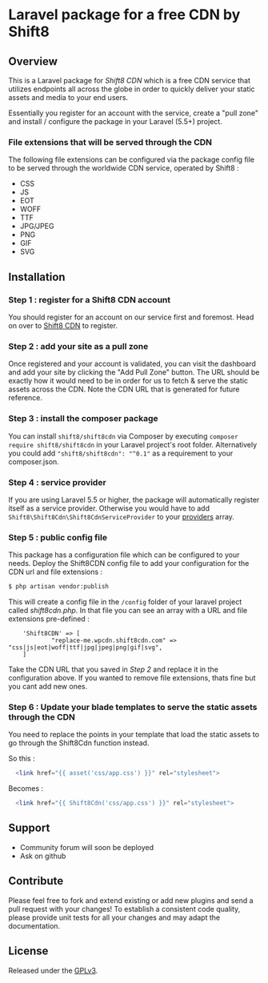 # Laravel package for a free CDN by Shift8

## Overview
This is a Laravel package for *Shift8 CDN* which is a free CDN service that utilizes endpoints all across the globe in order to quickly deliver your static assets and media to your end users.

Essentially you register for an account with the service, create a "pull zone" and install / configure the package in your Laravel (5.5+) project.

### File extensions that will be served through the CDN

The following file extensions can be configured via the package config file to be served through the worldwide CDN service, operated by Shift8 :

- CSS
- JS
- EOT
- WOFF
- TTF
- JPG/JPEG
- PNG
- GIF
- SVG

## Installation

### Step 1 : register for a Shift8 CDN account

You should register for an account on our service first and foremost. Head on over to [Shift8 CDN](https://shift8cdn.com/register) to register.

### Step 2 : add your site as a pull zone

Once registered and your account is validated, you can visit the dashboard and add your site by clicking the "Add Pull Zone" button. The URL should be exactly how it would need to be in order for us to fetch & serve the static assets across the CDN. Note the CDN URL that is generated for future reference.

### Step 3 : install the composer package

You can install `shift8/shift8cdn` via Composer by executing `composer require shift8/shift8cdn` in your Laravel project's root folder. Alternatively you could add `"shift8/shift8cdn": "^0.1"` as a requirement to your composer.json. 

### Step 4 : service provider

If you are using Laravel 5.5 or higher, the package will automatically register itself as a service provider. Otherwise you would have to add `Shift8\Shift8Cdn\Shift8CdnServiceProvider` to your [providers](https://laravel.com/docs/master/providers#registering-providers "Visit Laravel Documentation") array.

### Step 5 : public config file

This package has a configuration file which can be configured to your needs. Deploy the Shift8CDN config file to add your configuration for the CDN url and file extensions :

```bash
$ php artisan vendor:publish
```

This will create a config file in the `/config` folder of your laravel project called *shift8cdn.php*. In that file you can see an array with a URL and file extensions pre-defined :

```
    'Shift8CDN' => [
            "replace-me.wpcdn.shift8cdn.com" => "css|js|eot|woff|ttf|jpg|jpeg|png|gif|svg",
    ]
```

Take the CDN URL that you saved in *Step 2* and replace it in the configuration above. If you wanted to remove file extensions, thats fine but you cant add new ones. 

### Step 6 : Update your blade templates to serve the static assets through the CDN

You need to replace the points in your template that load the static assets to go through the Shift8Cdn function instead.

So this :

```php
  <link href="{{ asset('css/app.css') }}" rel="stylesheet">
```

Becomes :

```php
  <link href="{{ Shift8Cdn('css/app.css') }}" rel="stylesheet">
```

## Support

- Community forum will soon be deployed
- Ask on github

## Contribute

Please feel free to fork and extend existing or add new plugins and send a pull request with your changes!
To establish a consistent code quality, please provide unit tests for all your changes and may adapt the documentation.

## License

Released under the [GPLv3](LICENSE.md).
